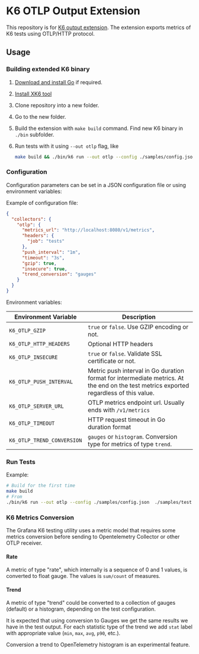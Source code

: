 # K6 OTLP Output Extension

This repository is for [K6 output extension](https://k6.io/docs/extensions/). The extension exports metrics of K6 tests using OTLP/HTTP protocol.

## Usage

### Building extended K6 binary

1. [Download and install Go](https://go.dev/doc/install) if required.
2. [Install XK6 tool](https://github.com/grafana/xk6/?tab=readme-ov-file#install-xk6)
3. Clone repository into a new folder.
4. Go to the new folder.
5. Build the extension with `make build` command. Find new K6 binary in `./bin` subfolder.
6. Run tests with it using `--out otlp` flag, like

   ```sh
   make build && ./bin/k6 run --out otlp --config ./samples/config.json ./samples/test.js
   ```

### Configuration

Configuration parameters can be set in a JSON configuration file or using environment variables:

Example of configuration file:

```json
{
  "collectors": {
    "otlp": {
      "metrics_url": "http://localhost:8080/v1/metrics",
      "headers": {
        "job": "tests"
      },
      "push_interval": "1m",
      "timeout": "3s",
      "gzip": true,
      "insecure": true,
      "trend_conversion": "gauges"
    }
  }
}
```

Environment variables:

| Environment Variable       | Description |
|-------------------------   |-------------|
| `K6_OTLP_GZIP`             | `true` or `false`. Use GZIP encoding or not.  |
| `K6_OTLP_HTTP_HEADERS`     | Optional HTTP headers |
| `K6_OTLP_INSECURE`         | `true` or `false`. Validate SSL certificate or not. |
| `K6_OTLP_PUSH_INTERVAL`    | Metric push interval in Go duration format for intermediate metrics. At the end on the test metrics exported regardless of this value. |
| `K6_OTLP_SERVER_URL`       | OTLP metrics endpoint url. Usually ends with `/v1/metrics` |
| `K6_OTLP_TIMEOUT`          | HTTP request timeout  in Go duration format |
| `K6_OTLP_TREND_CONVERSION` | `gauges` or `histogram`. Conversion type for metrics of type `trend`. |

### Run Tests

Example:

```sh
# Build for the first time
make build
# From 
./bin/k6 run --out otlp --config ./samples/config.json  ./samples/test.js
```

### K6 Metrics Conversion

The Grafana K6 testing utility uses a metric model that requires some metrics conversion before sending to Opentelemetry Collector or other OTLP receiver.

#### Rate

A metric of type "rate", which internally is a sequence of 0 and 1 values, is converted to float gauge.
The values is `sum/count` of measures.

#### Trend

A metric of type "trend" could be converted to a collection of gauges (default) or a histogram, depending on the test configuration.

It is expected that using conversion to Gauges we get the same results we have in the test output.
For each statistic type of the trend we add `stat` label with appropriate value (`min`, `max`, `avg`, `p90`, etc.).

Conversion a trend to OpenTelemetry histogram is an experimental feature.

